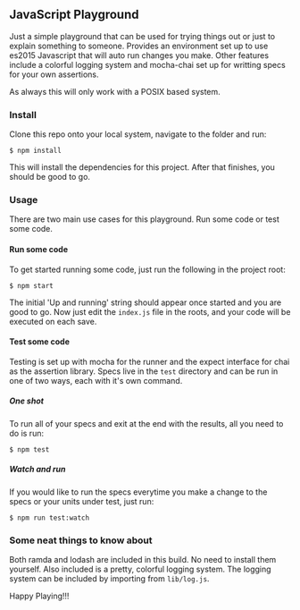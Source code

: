## JavaScript Playground

Just a simple playground that can be used for trying things out or just to explain something to someone.
Provides an environment set up to use es2015 Javascript that will auto run changes you make.
Other features include a colorful logging system and mocha-chai set up for writting specs for your own assertions.

As always this will only work with a POSIX based system.

### Install

Clone this repo onto your local system, navigate to the folder and run:

```
$ npm install
```

This will install the dependencies for this project. After that finishes, you should be good to go.

### Usage

There are two main use cases for this playground. Run some code or test some code.

#### Run some code

To get started running some code, just run the following in the project root:

```
$ npm start
```

The initial 'Up and running' string should appear once started and you are good to go. Now just edit the
`index.js` file in the roots, and your code will be executed on each save.

#### Test some code

Testing is set up with mocha for the runner and the expect interface for chai as the assertion library.
Specs live in the `test` directory and can be run in one of two ways, each with it's own command.

##### One shot

To run all of your specs and exit at the end with the results, all you need to do is run:

```
$ npm test
```

##### Watch and run
If you would like to run the specs everytime you make a change to the specs or your units under test, just run:

```
$ npm run test:watch
```

### Some neat things to know about

Both ramda and lodash are included in this build. No need to install them yourself. Also included is a pretty,
colorful logging system. The logging system can be included by importing from `lib/log.js`.


Happy Playing!!!
